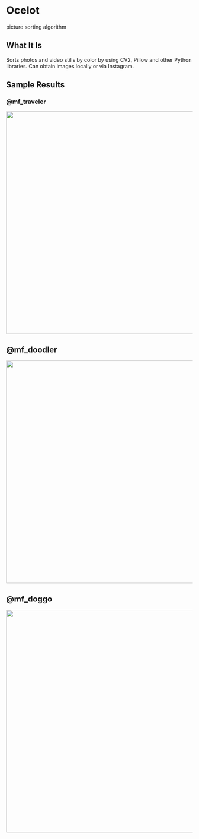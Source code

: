 # Ocelot
picture sorting algorithm

## What It Is

Sorts photos and video stills by color by using CV2, Pillow and other Python libraries. Can obtain images locally or via Instagram.

## Sample Results

### @mf_traveler

<img src="https://www.dropbox.com/s/xdzm88wodi6w2a7/mosaic_traveler2.jpg?raw=1" width="600px"/>

## @mf_doodler

<img src="https://www.dropbox.com/s/1gisfy52cnzb7vd/mosaic_sketch.jpg?raw=1" width="600px"/>

## @mf_doggo

<img src="https://www.dropbox.com/s/478bob3tblkzna3/mosaic_dog.jpg?raw=1" width="600px"/>
